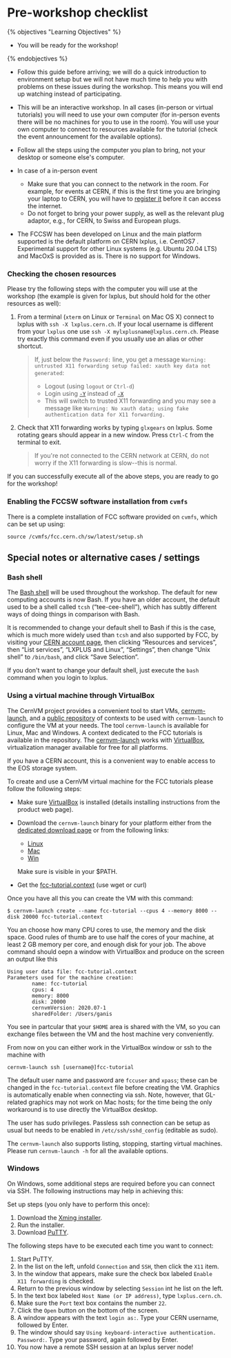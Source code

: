 # Pre-workshop checklist

{% objectives "Learning Objectives" %}

* You will be ready for the workshop!

{% endobjectives %}

* Follow this guide before arriving; we will do a quick introduction to environment setup
but we will not have much time to help you with problems on these issues during the workshop.
This means you will end up watching instead of participating.

* This will be an interactive workshop. In all cases (in-person or virtual tutorials) you will need to use
your own computer (for in-person events there will be no machines for you to use in the room).
You will use your own computer to connect to resources available for the tutorial (check the event
announcement for the available options).

* Follow all the steps using the computer you plan to bring, not
your desktop or someone else's computer.

* In case of a in-person event
   * Make sure that you can connect to the network in the room. For example, for events at CERN, if this is the first time you are bringing your laptop to CERN, you will have to [register it](https://information-technology.web.cern.ch/help/connect-your-device) before it can
access the internet.
   * Do not forget to bring your power supply, as well as the relevant plug adaptor, e.g., for CERN, to Swiss and European plugs.

* The FCCSW has been developed on Linux and the main platform supported is the default platform on CERN lxplus, i.e. CentOS7 .
  Experimental support for other Linux systems (e.g. Ubuntu 20.04 LTS) and MacOxS is provided as is. There is no support for Windows.

### Checking the chosen resources

Please try the following steps with the computer you will use at the workshop (the example is given for lxplus, but should hold for the other resources as well):

1. From a terminal (`xterm` on Linux or `Terminal` on Mac OS X) connect to lxplus with `ssh -X lxplus.cern.ch`.
    If your local username is different from your `lxplus` one use `ssh -X mylxplusname@lxplus.cern.ch`.
    Please try exactly this command even if you usually use an alias or other shortcut.
    >If, just below the `Password:` line, you get a message `Warning: untrusted X11 forwarding setup failed: xauth key data not generated`:
    >* Logout (using `logout` or `Ctrl-d`)
    >* Login using [`-Y`](https://man.openbsd.org/ssh#Y) instead of [`-X`](https://man.openbsd.org/ssh#X)
    >* This will switch to trusted X11 forwarding and you may see a message like `Warning: No xauth data; using fake authentication data for X11 forwarding.`
2. Check that X11 forwarding works by typing `glxgears` on lxplus. Some rotating gears should appear in
    a new window. Press `Ctrl-C` from the terminal to exit.
    >If you're not connected to the CERN network at CERN, do not worry if the X11 forwarding is slow--this is normal.

If you can successfully execute all of the above steps, you are ready to go for
the workshop!

### Enabling the FCCSW software installation from `cvmfs`

There is a complete installation of FCC software provided on `cvmfs`, which can be set up using:
```
source /cvmfs/fcc.cern.ch/sw/latest/setup.sh
```


## Special notes or alternative cases / settings
### Bash shell

The [Bash shell](http://cern.ch/go/gdJ9) will be used
throughout the workshop.
The default for new computing accounts is now Bash. If you have an older
account, the default used to be a shell called `tcsh`
(“tee-cee-shell”), which has subtly different ways of doing things
in comparison with Bash.

It is recommended to change your default shell to Bash if this is the case, which is much more
widely used than `tcsh` and also supported by FCC, by visiting your
[CERN account page](https://account.cern.ch), then clicking “Resources and
services”, then “List services”, “LXPLUS and Linux”, “Settings”, then change
“Unix shell” to `/bin/bash`, and click “Save Selection”.

If you don't want to change your default shell, just execute the `bash`
command when you login to lxplus.

### Using a virtual machine through VirtualBox

The CernVM project provides a convenient tool to start VMs, [cernvm-launch](https://cernvm.cern.ch/portal/launch), and a [public repository](https://github.com/cernvm/public-contexts) of contexts to be used with `cernvm-launch` to configure the VM at your needs. The tool `cernvm-launch` is available for Linux, Mac and Windows.
A context dedicated to the FCC tutorials is available in the repository. The [cernvm-launch](https://cernvm.cern.ch/portal/launch) works with [VirtualBox](https://www.virtualbox.org/), virtualization manager available for free for all platforms.

If you have a CERN account, this is a convenient way to enable access to the EOS storage system.

To create and use a CernVM virtual machine for the FCC tutorials please follow the following steps:

   * Make sure [VirtualBox](https://www.virtualbox.org/) is installed (details installing instructions from the product web page).
   * Download the `cernvm-launch` binary for your platform either from the [dedicated download page](https://ecsft.cern.ch/dist/cernvm/launch/bin/) or from the following links:
      * [Linux](https://fccsw.web.cern.ch/fccsw/utils/vm/cernvm/launch/linux/cernvm-launch)
      * [Mac](https://fccsw.web.cern.ch/fccsw/utils/vm/cernvm/launch/mac/cernvm-launch)
      * [Win](https://fccsw.web.cern.ch/fccsw/utils/vm/cernvm/launch/win/cernvm-launch)

     Make sure is visible in your $PATH.
   * Get the [fcc-tutorial.context](https://raw.githubusercontent.com/cernvm/public-contexts/master/fcc-tutorial.context) (use wget or curl)

Once you have all this you can create the VM with this command:
```
$ cernvm-launch create --name fcc-tutorial --cpus 4 --memory 8000 --disk 20000 fcc-tutorial.context
```
You an choose how many CPU cores to use, the memory and the disk space. Good rules of thumb are to use half the cores of your machine, at least 2 GB memory per core, and enough disk for your job. The above command should oepn a window with VirtualBox and produce on the screen an output like this
```
Using user data file: fcc-tutorial.context
Parameters used for the machine creation:
        name: fcc-tutorial
        cpus: 4
        memory: 8000
        disk: 20000
        cernvmVersion: 2020.07-1
        sharedFolder: /Users/ganis
```
You see in partcular that your `$HOME` area is shared with the VM, so you can exchange files between the VM and the host machine very conveniently.

From now on you can either work in the VirtualBox window or ssh to the machine with
```
cernvm-launch ssh [username@]fcc-tutorial
```
The default user name and password are `fccuser` and `xpass`; these can be changed in the `fcc-tutorial.context` file before creating the VM. Graphics is automatically enable when connecting via ssh. Note, however, that GL-related graphics may not work on Mac hosts; for the time being the only workaround is to use directly the VirtualBox desktop.

The user has sudo privileges. Passless ssh connection can be setup as usual but needs to be enabled in `/etc/ssh/sshd_config` (editable as sudo).

The `cernvm-launch` also supports listing, stopping, starting virtual machines. Please run `cernvm-launch -h` for all the available options.

### Windows

On Windows, some additional steps are required before you can connect via SSH.
The following instructions may help in achieving this:

Set up steps (you only have to perform this once):

1. Download the [Xming installer](https://sourceforge.net/projects/xming/files/latest/download).
2. Run the installer.
3. Download [PuTTY](https://the.earth.li/~sgtatham/putty/latest/x86/putty.exe).

The following steps have to be executed each time you want to connect:

1. Start PuTTY.
2. In the list on the left, unfold `Connection` and `SSH`, then click the `X11` item.
3. In the window that appears, make sure the check box labeled `Enable X11 forwarding` is checked.
4. Return to the previous window by selecting `Session` int he list on the left.
5. In the text box labeled `Host Name (or IP address)`, type `lxplus.cern.ch`.
6. Make sure the `Port` text box contains the number `22`.
7. Click the `Open` button on the bottom of the screen.
8. A window appears with the text `login as:`. Type your CERN username, followed by Enter.
9. The window should say `Using keyboard-interactive authentication. Password:`. Type your password, again followed by Enter.
10. You now have a remote SSH session at an lxplus server node!
